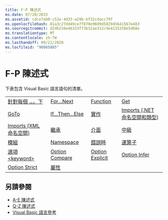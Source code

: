 ```yaml
---
title: F-P 陳述式
ms.date: 07/20/2015
ms.assetid: cdce7ab0-c52e-4d33-a29b-bf32cdacc79f
ms.openlocfilehash: 81a3c27dd49ce7f870e9609d582945641567e483
ms.sourcegitcommit: d2db216e46323f73b32ae312c9e4135258e5d68e
ms.translationtype: MT
ms.contentlocale: zh-TW
ms.lasthandoff: 09/22/2020
ms.locfileid: "90865885"
---
```

# <a name="f-p-statements"></a>F-P 陳述式

下表包含 Visual Basic 語言語句的清單。  
  
|||||  
|---|---|---|---|  
|[針對每個 .。。下](for-each-next-statement.md)|[For...Next](for-next-statement.md)|[Function](function-statement.md)|[Get](get-statement.md)|  
|[GoTo](goto-statement.md)|[If...Then...Else](if-then-else-statement.md)|[實作](implements-statement.md)|[Imports (.NET 命名空間和類型)](imports-statement-net-namespace-and-type.md)|  
|[Imports (XML 命名空間)](imports-statement-xml-namespace.md)|[繼承](inherits-statement.md)|[介面](interface-statement.md)|[中級](mid-statement.md)|  
|[模組](module-statement.md)|[Namespace](namespace-statement.md)|[錯誤時](on-error-statement.md)|[運算子](operator-statement.md)|  
|[選項 \<keyword>](option-keyword-statement.md)|[Option Compare](option-compare-statement.md)|[Option Explicit](option-explicit-statement.md)|[Option Infer](option-infer-statement.md)|  
|[Option Strict](option-strict-statement.md)|[屬性](property-statement.md)|||  
  
## <a name="see-also"></a>另請參閱

- [A-E 陳述式](a-e-statements.md)
- [Q-Z 陳述式](q-z-statements.md)
- [Visual Basic 語言參考](../index.md)
